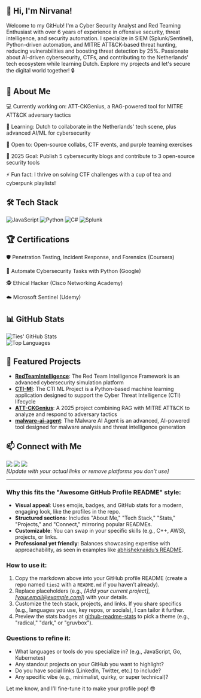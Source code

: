 ## 👋 Hi, I'm Nirvana!

Welcome to my GitHub! I'm a Cyber Security Analyst and Red Teaming Enthusiast with over 6 years of experience in offensive security, threat intelligence, and security automation. I specialize in SIEM (Splunk/Sentinel), Python-driven automation, and MITRE ATT&CK-based threat hunting, reducing vulnerabilities and boosting threat detection by 25%. Passionate about AI-driven cybersecurity, CTFs, and contributing to the Netherlands' tech ecosystem while learning Dutch. Explore my projects and let's secure the digital world together! 🔒

## 🌟 About Me

💻 Currently working on: ATT-CKGenius, a RAG-powered tool for MITRE ATT&CK adversary tactics

🌱 Learning: Dutch to collaborate in the Netherlands' tech scene, plus advanced AI/ML for cybersecurity

🤝 Open to: Open-source collabs, CTF events, and purple teaming exercises

🎯 2025 Goal: Publish 5 cybersecurity blogs and contribute to 3 open-source security tools

⚡ Fun fact: I thrive on solving CTF challenges with a cup of tea and cyberpunk playlists!

## 🛠️ Tech Stack
![JavaScript](https://img.shields.io/badge/-JavaScript-333333?style=flat&logo=javascript) 
![Python](https://img.shields.io/badge/-Python-333333?style=flat&logo=python) 
![C#](https://img.shields.io/badge/-C%23-333333?style=flat&logo=c-sharp)
![Splunk](https://img.shields.io/badge/-Splunk-333333?style=flat&logo=splunk)

## 🏆 Certifications
🛡️ Penetration Testing, Incident Response, and Forensics (Coursera)

🐍 Automate Cybersecurity Tasks with Python (Google)

🕵️ Ethical Hacker (Cisco Networking Academy)

☁️ Microsoft Sentinel (Udemy)

## 📊 GitHub Stats
![Ties' GitHub Stats](https://github-readme-stats.vercel.app/api?username=ties2&show_icons=true&theme=radical)  
![Top Languages](https://github-readme-stats.vercel.app/api/top-langs/?username=ties2&layout=compact&theme=radical)

## 🚀 Featured Projects
- **[RedTeamIntelligence](https://github.com/ties2/RedTeamIntelligence)**: The Red Team Intelligence Framework is an advanced cybersecurity simulation platform  
- **[CTI-Ml](https://github.com/ties2/CTI-ML)**: The CTI ML Project is a Python-based machine learning application designed to support the Cyber Threat Intelligence (CTI) lifecycle 
- **[ATT-CKGenius](https://github.com/ties2/ATT-CKGenius)**: A 2025 project combining RAG with MITRE ATT&CK to analyze and respond to adversary tactics
- **[malware-ai-agent](https://github.com/ties2/malware-ai-agent)**: The Malware AI Agent is an advanced, AI-powered tool designed for malware analysis and threat intelligence generation

## 📫 Connect with Me
[<img src="https://img.shields.io/badge/LinkedIn-0077B5?style=flat&logo=linkedin" />](https://www.linkedin.com/in/your-profile/) 
[<img src="https://img.shields.io/badge/Twitter-1DA1F2?style=flat&logo=twitter" />](https://twitter.com/your-profile) 
[<img src="https://img.shields.io/badge/Email-D14836?style=flat&logo=gmail" />](mailto:your.email@example.com)  
*[Update with your actual links or remove platforms you don’t use]*

---

### Why this fits the "Awesome GitHub Profile README" style:
- **Visual appeal**: Uses emojis, badges, and GitHub stats for a modern, engaging look, like the profiles in the repo.
- **Structured sections**: Includes "About Me," "Tech Stack," "Stats," "Projects," and "Connect," mirroring popular READMEs.
- **Customizable**: You can swap in your specific skills (e.g., C++, AWS), projects, or links.
- **Professional yet friendly**: Balances showcasing expertise with approachability, as seen in examples like [abhisheknaiidu’s README](https://github.com/abhisheknaiidu).

### How to use it:
1. Copy the markdown above into your GitHub profile README (create a repo named `ties2` with a `README.md` if you haven’t already).
2. Replace placeholders (e.g., *[Add your current project]*, *[your.email@example.com]*) with your details.
3. Customize the tech stack, projects, and links. If you share specifics (e.g., languages you use, key repos, or socials), I can tailor it further.
4. Preview the stats badges at [github-readme-stats](https://github.com/anuraghazra/github-readme-stats) to pick a theme (e.g., "radical," "dark," or "gruvbox").

### Questions to refine it:
- What languages or tools do you specialize in? (e.g., JavaScript, Go, Kubernetes)
- Any standout projects on your GitHub you want to highlight?
- Do you have social links (LinkedIn, Twitter, etc.) to include?
- Any specific vibe (e.g., minimalist, quirky, or super technical)?

Let me know, and I’ll fine-tune it to make your profile pop! 😎

